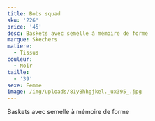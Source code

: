 ```yaml
---
title: Bobs squad
sku: '226'
price: '45'
desc: Baskets avec semelle à mémoire de forme
marque: Skechers
matiere:
  - Tissus
couleur:
  - Noir
taille:
  - '39'
sexe: Femme
image: /img/uploads/81y8hhgjkel._ux395_.jpg
---
```

Baskets avec semelle à mémoire de forme
